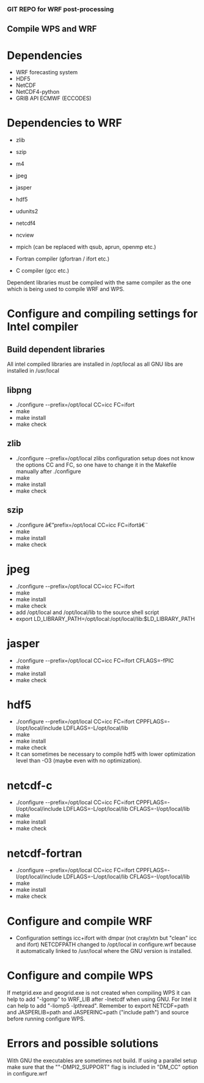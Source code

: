 ### GIT REPO for WRF post-processing


## Compile WPS and WRF

# Dependencies
* WRF forecasting system
* HDF5
* NetCDF
* NetCDF4-python
* GRIB API ECMWF (ECCODES)

# Dependencies to WRF
* zlib
* szip
* m4
* jpeg
* jasper
* hdf5
* udunits2
* netcdf4
* ncview
* mpich (can be replaced with qsub, aprun, openmp etc.)

* Fortran compiler (gfortran / ifort etc.)
* C compiler (gcc etc.)

Dependent libraries must be compiled with the same compiler as the one which is being used to compile WRF and WPS.

# Configure and compiling settings for Intel compiler
## Build dependent libraries
All intel compiled libraries are installed in /opt/local as all GNU libs are installed in /usr/local
## libpng
* ./configure --prefix=/opt/local CC=icc FC=ifort
* make
* make install
* make check
## zlib
* ./configure --prefix=/opt/local
zlibs configuration setup does not know the options CC and FC, so one have to change it in the Makefile manually after ./configure
* make
* make install
* make check
## szip
* ./configure â€”prefix=/opt/local CC=icc FC=ifortâ€¨
* make
* make install
* make check
# jpeg
* ./configure --prefix=/opt/local CC=icc FC=ifort
* make
* make install
* make check
* add /opt/local and /opt/local/lib to the source shell script
* export LD_LIBRARY_PATH=/opt/local:/opt/local/lib:$LD_LIBRARY_PATH
# jasper
* ./configure --prefix=/opt/local CC=icc FC=ifort CFLAGS=-fPIC
* make
* make install
* make check
# hdf5
* ./configure --prefix=/opt/local CC=icc FC=ifort CPPFLAGS=-I/opt/local/include LDFLAGS=-L/opt/local/lib
* make
* make install
* make check
* It can sometimes be necessary to compile hdf5 with lower optimization level than -O3 (maybe even with no optimization).
# netcdf-c
* ./configure --prefix=/opt/local CC=icc FC=ifort CPPFLAGS=-I/opt/local/include LDFLAGS=-L/opt/local/lib CFLAGS=-I/opt/local/lib
* make
* make install
* make check
# netcdf-fortran
* ./configure --prefix=/opt/local CC=icc FC=ifort CPPFLAGS=-I/opt/local/include LDFLAGS=-L/opt/local/lib CFLAGS=-I/opt/local/lib
* make
* make install
* make check

# Configure and compile WRF
* Configuration settings
icc+ifort with dmpar (not cray/xtn but "clean" icc and ifort)
NETCDFPATH changed to /opt/local in configure.wrf because it automatically linked to /usr/local where the GNU version is installed.

# Configure and compile WPS
If metgrid.exe and geogrid.exe is not created when compiling WPS it can help to add "-lgomp" to WRF_LIB after -lnetcdf when using GNU. For Intel it can help to add "-liomp5 -lpthread".
Remember to export NETCDF=path and JASPERLIB=path and JASPERINC=path ("include path") and source before running configure WPS.

# Errors and possible solutions
With GNU the executables are sometimes not build. If using a parallel setup make sure that the ""-DMPI2_SUPPORT" flag is included in "DM_CC" option in configure.wrf

